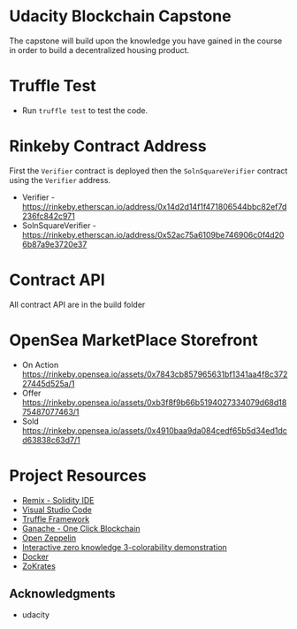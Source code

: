 # Udacity Blockchain Capstone

The capstone will build upon the knowledge you have gained in the course in order to build a decentralized housing product. 

# Truffle Test
- Run `truffle test` to test the code.

# Rinkeby Contract Address
First the `Verifier` contract is deployed then the `SolnSquareVerifier` contract using the `Verifier` address.
- Verifier - https://rinkeby.etherscan.io/address/0x14d2d14f1f471806544bbc82ef7d236fc842c971
- SolnSquareVerifier - https://rinkeby.etherscan.io/address/0x52ac75a6109be746906c0f4d206b87a9e3720e37

# Contract API
All contract API are in the build folder

# OpenSea MarketPlace Storefront
- On Action https://rinkeby.opensea.io/assets/0x7843cb857965631bf1341aa4f8c37227445d525a/1
- Offer https://rinkeby.opensea.io/assets/0xb3f8f9b66b5194027334079d68d1875487077463/1
- Sold https://rinkeby.opensea.io/assets/0x4910baa9da084cedf65b5d34ed1dcd63838c63d7/1


# Project Resources

* [Remix - Solidity IDE](https://remix.ethereum.org/)
* [Visual Studio Code](https://code.visualstudio.com/)
* [Truffle Framework](https://truffleframework.com/)
* [Ganache - One Click Blockchain](https://truffleframework.com/ganache)
* [Open Zeppelin ](https://openzeppelin.org/)
* [Interactive zero knowledge 3-colorability demonstration](http://web.mit.edu/~ezyang/Public/graph/svg.html)
* [Docker](https://docs.docker.com/install/)
* [ZoKrates](https://github.com/Zokrates/ZoKrates)

## Acknowledgments
* udacity